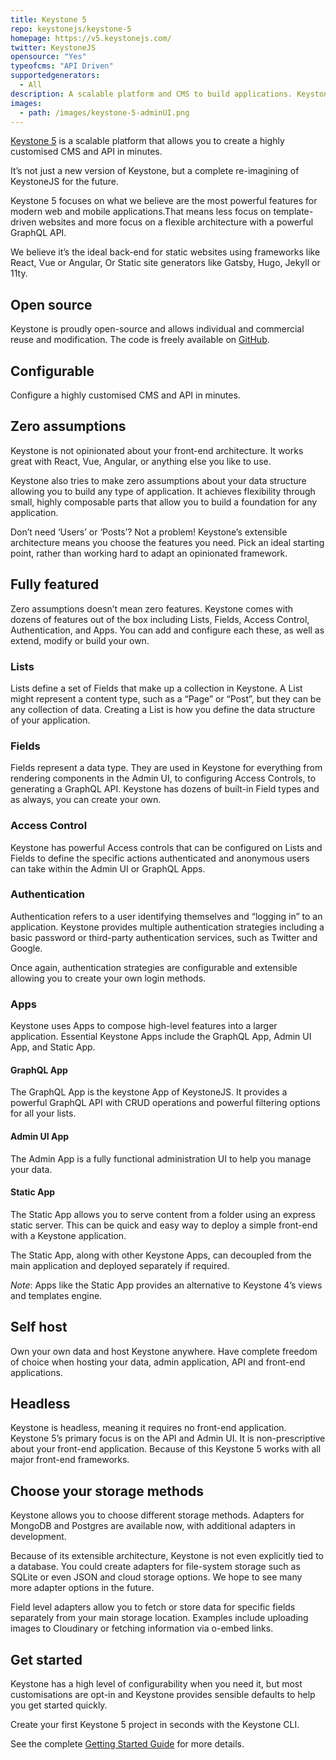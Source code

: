 ```yaml
---
title: Keystone 5
repo: keystonejs/keystone-5
homepage: https://v5.keystonejs.com/
twitter: KeystoneJS
opensource: "Yes"
typeofcms: "API Driven"
supportedgenerators:
  - All
description: A scalable platform and CMS to build applications. Keystone 5 has first-class GraphQL API, extensible architecture and Admin UI.
images:
  - path: /images/keystone-5-adminUI.png
---
```


[Keystone 5](https://v5.keystonejs.com/) is a scalable platform that allows you to create a highly customised CMS and API in minutes.

It’s not just a new version of Keystone, but a complete re-imagining of KeystoneJS for the future.

Keystone 5 focuses on what we believe are the most powerful features for modern web and mobile applications.That means less focus on template-driven websites and more focus on a flexible architecture with a powerful GraphQL API.

We believe it’s the ideal back-end for static websites using frameworks like React, Vue or Angular, Or Static site generators like Gatsby, Hugo, Jekyll or 11ty.

## Open source

Keystone is proudly open-source and allows individual and commercial reuse and modification. The code is freely available on [GitHub](https://github.com/keystonejs/keystone-5).

## Configurable

Configure a highly customised CMS and API in minutes.

## Zero assumptions

Keystone is not opinionated about your front-end architecture. It works great with React, Vue, Angular, or anything else you like to use.

Keystone also tries to make zero assumptions about your data structure allowing you to build any type of application. It achieves flexibility through small, highly composable parts that allow you to build a foundation for any application.

Don’t need ‘Users’ or ‘Posts’? Not a problem! Keystone’s extensible architecture means you choose the features you need. Pick an ideal starting point, rather than working hard to adapt an opinionated framework.

## Fully featured

Zero assumptions doesn’t mean zero features. Keystone comes with dozens of features out of the box including Lists, Fields, Access Control, Authentication, and Apps. You can add and configure each these, as well as extend, modify or build your own.

### Lists

Lists define a set of Fields that make up a collection in Keystone. A List might represent a content type, such as a “Page” or “Post”, but they can be any collection of data. Creating a List is how you define the data structure of your application.

### Fields

Fields represent a data type. They are used in Keystone for everything from rendering components in the Admin UI, to configuring Access Controls, to generating a GraphQL API. Keystone has dozens of built-in Field types and as always, you can create your own.

### Access Control

Keystone has powerful Access controls that can be configured on Lists and Fields to define the specific actions authenticated and anonymous users can take within the Admin UI or GraphQL Apps.

### Authentication

Authentication refers to a user identifying themselves and “logging in” to an application. Keystone provides multiple authentication strategies including a basic password or third-party authentication services, such as Twitter and Google.

Once again, authentication strategies are configurable and extensible allowing you to create your own login methods.

### Apps

Keystone uses Apps to compose high-level features into a larger application. Essential Keystone Apps include the GraphQL App, Admin UI App, and Static App.

#### GraphQL App

The GraphQL App is the keystone App of KeystoneJS. It provides a powerful GraphQL API with CRUD operations and powerful filtering options for all your lists.

#### Admin UI App

The Admin App is a fully functional administration UI to help you manage your data.

#### Static App

The Static App allows you to serve content from a folder using an express static server. This can be quick and easy way to deploy a simple front-end with a Keystone application.

The Static App, along with other Keystone Apps, can decoupled from the main application and deployed separately if required.

_Note_: Apps like the Static App provides an alternative to Keystone 4’s views and templates engine.

## Self host

Own your own data and host Keystone anywhere. Have complete freedom of choice when hosting your data, admin application, API and front-end applications.

## Headless

Keystone is headless, meaning it requires no front-end application. Keystone 5’s primary focus is on the API and Admin UI. It is non-prescriptive about your front-end application. Because of this Keystone 5 works with all major front-end frameworks.

## Choose your storage methods

Keystone allows you to choose different storage methods. Adapters for MongoDB and Postgres are available now, with additional adapters in development.

Because of its extensible architecture, Keystone is not even explicitly tied to a database. You could create adapters for file-system storage such as SQLite or even JSON and cloud storage options. We hope to see many more adapter options in the future.

Field level adapters allow you to fetch or store data for specific fields separately from your main storage location. Examples include uploading images to Cloudinary or fetching information via o-embed links.

## Get started

Keystone has a high level of configurability when you need it, but most customisations are opt-in and Keystone provides sensible defaults to help you get started quickly.

Create your first Keystone 5 project in seconds with the Keystone CLI.

See the complete [Getting Started Guide](https://v5.keystonejs.com/quick-start/) for more details.
